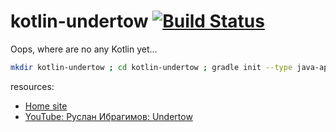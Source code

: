 # kotlin-undertow [![Build Status](https://travis-ci.org/daggerok/kotlin-undertow.svg?branch=master)](https://travis-ci.org/daggerok/kotlin-undertow)
Oops, where are no any Kotlin yet...

```bash
mkdir kotlin-undertow ; cd kotlin-undertow ; gradle init --type java-application --dsl kotlin
```

resources:

- [Home site](http://undertow.io/)
- [YouTube: Руслан Ибрагимов: Undertow](https://www.youtube.com/watch?v=go-NFlXGy7A)
